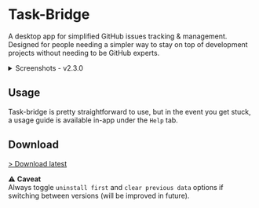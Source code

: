 # Task-Bridge

A desktop app for simplified GitHub issues tracking & management. Designed for people needing a simpler way to stay on top of development projects without needing to be GitHub experts.

<details>
<summary>Screenshots - v2.3.0</summary>

<br/>

<table>
  <tr>
    <td align="center" width="50%">
      <img src="./doc/screenshots/0-sign-in.png" width="90%"/><br/>
    </td>
    <td align="center" width="50%">
      <img src="./doc/screenshots/1-home-screen.png" width="90%"/><br/>
    </td>
  </tr>
  <tr>
    <td align="center">
      <img src="./doc/screenshots/2-new-project-wizard.png" width="90%"/><br/>
    </td>
    <td align="center">
      <img src="./doc/screenshots/3-all-projects-view-screen.png" width="90%"/><br/>
    </td>
  </tr>
  <tr>
    <td align="center">
      <img src="./doc/screenshots/4-project-dashboard.png" width="90%"/><br/>
    </td>
    <td align="center">
      <img src="./doc/screenshots/5-new-task-form.png" width="90%"/><br/>
    </td>
  </tr>
  <tr>
    <td align="center">
      <img src="./doc/screenshots/6-project-analytics.png" width="90%"/><br/>
    </td>
    <td align="center">
      <img src="./doc/screenshots/7-project-settings.png" width="90%"/><br/>
    </td>
  </tr>
</table>

</details>

## Usage

Task-bridge is pretty straightforward to use, but in the event you get stuck, a usage guide is available in-app under the `Help` tab.

## Download

[> Download latest](https://github.com/russellgn/task-bridge/releases/latest) <br/>

⚠️ **Caveat** <br/>
Always toggle `uninstall first` and `clear previous data` options if switching between versions (will be improved in future).


